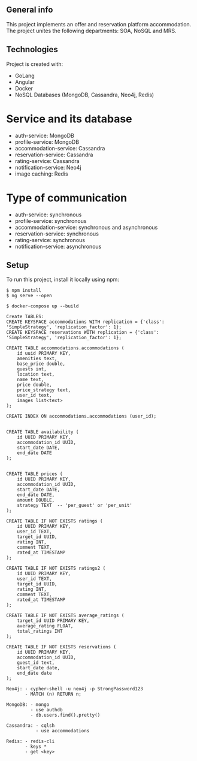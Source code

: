## General info
This project implements an offer and reservation platform accommodation. The project unites the following departments: SOA, NoSQL and MRS.
	
## Technologies
Project is created with:
* GoLang
* Angular
* Docker
* NoSQL Databases (MongoDB, Cassandra, Neo4j, Redis)

# Service and its database
* auth-service: MongoDB
* profile-service: MongoDB
* accommodation-service: Cassandra
* reservation-service: Cassandra
* rating-service: Cassandra
* notification-service: Neo4j
* image caching: Redis

# Type of communication
* auth-service: synchronous
* profile-service: synchronous
* accommodation-service: synchronous and asynchronous
* reservation-service: synchronous
* rating-service: synchronous
* notification-service: asynchronous
	
## Setup
To run this project, install it locally using npm:

```
$ npm install
$ ng serve --open
```

```
$ docker-compose up --build
```

```
Create TABLES:
CREATE KEYSPACE accommodations WITH replication = {'class': 'SimpleStrategy', 'replication_factor': 1};
CREATE KEYSPACE reservations WITH replication = {'class': 'SimpleStrategy', 'replication_factor': 1};

CREATE TABLE accommodations.accommodations (
    id uuid PRIMARY KEY,
    amenities text,
    base_price double,
    guests int,
    location text,
    name text,
    price double,
    price_strategy text,
    user_id text,
    images list<text>
);

CREATE INDEX ON accommodations.accommodations (user_id);


CREATE TABLE availability (
    id UUID PRIMARY KEY,
    accommodation_id UUID,
    start_date DATE,
    end_date DATE
);


CREATE TABLE prices (
    id UUID PRIMARY KEY,
    accommodation_id UUID,
    start_date DATE,
    end_date DATE,
    amount DOUBLE,
    strategy TEXT  -- 'per_guest' or 'per_unit'
);

CREATE TABLE IF NOT EXISTS ratings (
    id UUID PRIMARY KEY,
    user_id TEXT,
    target_id UUID,
    rating INT,
    comment TEXT,
    rated_at TIMESTAMP
);

CREATE TABLE IF NOT EXISTS ratings2 (
    id UUID PRIMARY KEY,
    user_id TEXT,
    target_id UUID,
    rating INT,
    comment TEXT,
    rated_at TIMESTAMP
);

CREATE TABLE IF NOT EXISTS average_ratings (
    target_id UUID PRIMARY KEY,
    average_rating FLOAT,
    total_ratings INT
);

CREATE TABLE IF NOT EXISTS reservations (
    id UUID PRIMARY KEY,
    accommodation_id UUID,
    guest_id text,
    start_date date,
    end_date date
);

Neo4j: - cypher-shell -u neo4j -p StrongPassword123
       - MATCH (n) RETURN n;

MongoDB: - mongo
         - use authdb
         - db.users.find().pretty()

Cassandra: - cqlsh
           - use accommodations

Redis: - redis-cli
       - keys *
       - get <key>
```